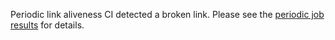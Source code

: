 Periodic link aliveness CI detected a broken link. Please see the [periodic job
results](https://github.com/submariner-io/lighthouse/actions?query=workflow%3APeriodic) for details.

